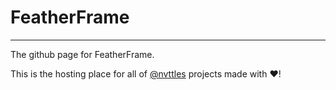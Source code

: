 # FeatherFrame
---
The github page for FeatherFrame.

This is the hosting place for all of [@nvttles](https://github.com/nvttles) projects made with ❤️!